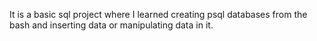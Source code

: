 It is a basic sql project where I learned creating psql databases from the bash and inserting data or manipulating data in it.

